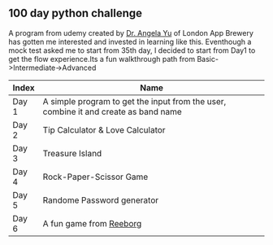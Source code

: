 ## 100 day python challenge
A program from udemy created by [Dr. Angela Yu](https://www.udemy.com/user/4b4368a3-b5c8-4529-aa65-2056ec31f37e/) of London App Brewery has gotten me interested and invested in learning like this. Eventhough a mock test asked me to start from 35th day, I decided to start from Day1 to get the flow experience.Its a fun walkthrough path from Basic->Intermediate->Advanced

|Index|Name|
|-----|----|
|Day 1|A simple program to get the input from the user, combine it and create as band name|
|Day 2|Tip Calculator & Love Calculator|
|Day 3|Treasure Island|
|Day 4|Rock-Paper-Scissor Game|
|Day 5|Randome Password generator|
|Day 6|A fun game from [Reeborg](https://reeborg.ca/)|

